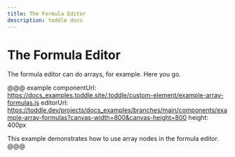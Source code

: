 ```yaml
---
title: The Formula Editor
description: toddle docs
---
```


# The Formula Editor
The formula editor can do arrays, for example. Here you go.

@@@ example
componentUrl: https://docs_examples.toddle.site/.toddle/custom-element/example-array-formulas.js
editorUrl: https://toddle.dev/projects/docs_examples/branches/main/components/example-array-formulas?canvas-width=800&canvas-height=800
height: 400px

This example demonstrates how to use array nodes in the formula editor.
@@@